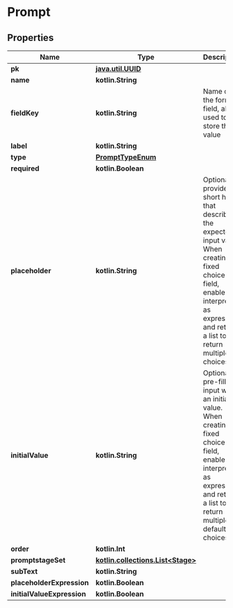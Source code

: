 
# Prompt

## Properties
Name | Type | Description | Notes
------------ | ------------- | ------------- | -------------
**pk** | [**java.util.UUID**](java.util.UUID.md) |  |  [readonly]
**name** | **kotlin.String** |  | 
**fieldKey** | **kotlin.String** | Name of the form field, also used to store the value | 
**label** | **kotlin.String** |  | 
**type** | [**PromptTypeEnum**](PromptTypeEnum.md) |  | 
**required** | **kotlin.Boolean** |  |  [optional]
**placeholder** | **kotlin.String** | Optionally provide a short hint that describes the expected input value. When creating a fixed choice field, enable interpreting as expression and return a list to return multiple choices. |  [optional]
**initialValue** | **kotlin.String** | Optionally pre-fill the input with an initial value. When creating a fixed choice field, enable interpreting as expression and return a list to return multiple default choices. |  [optional]
**order** | **kotlin.Int** |  |  [optional]
**promptstageSet** | [**kotlin.collections.List&lt;Stage&gt;**](Stage.md) |  |  [optional]
**subText** | **kotlin.String** |  |  [optional]
**placeholderExpression** | **kotlin.Boolean** |  |  [optional]
**initialValueExpression** | **kotlin.Boolean** |  |  [optional]



